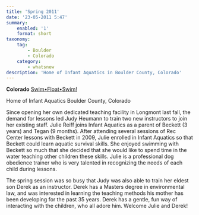 ```yaml
---
title: 'Spring 2011'
date: '23-05-2011 5:47'
summary:
    enabled: '1'
    format: short
taxonomy:
    tag:
        - Boulder
        - Colorado
    category:
        - whatsnew
description: 'Home of Infant Aquatics in Boulder County, Colorado'
---
```


**Colorado**
[Swim•Float•Swim!](/instructors/judy-heumann)

Home of Infant Aquatics
Boulder County, Colorado

Since opening her own dedicated teaching facility in Longmont last fall, the demand for lessons led Judy Heumann to train two new instructors to join her existing staff. Julie Reiff joins Infant Aquatics as a parent of Beckett (3 years) and Tegan (9 months). After attending several sessions of Rec Center lessons with Beckett in 2009, Julie enrolled in Infant Aquatics so that Beckett could learn aquatic survival skills. She enjoyed swimming with Beckett so much that she decided that she would like to spend time in the water teaching other children these skills. Julie is a professional dog obedience trainer who is very talented in recognizing the needs of each child during lessons.

The spring session was so busy that Judy was also able to train her eldest son Derek as an instructor. Derek has a Masters degree in environmental law, and was interested in learning the teaching methods his mother has been developing for the past 35 years. Derek has a gentle, fun way of interacting with the children, who all adore him. Welcome Julie and Derek!